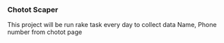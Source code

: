 ### Chotot Scaper

This project will be run rake task every day to collect data Name, Phone number from chotot page
